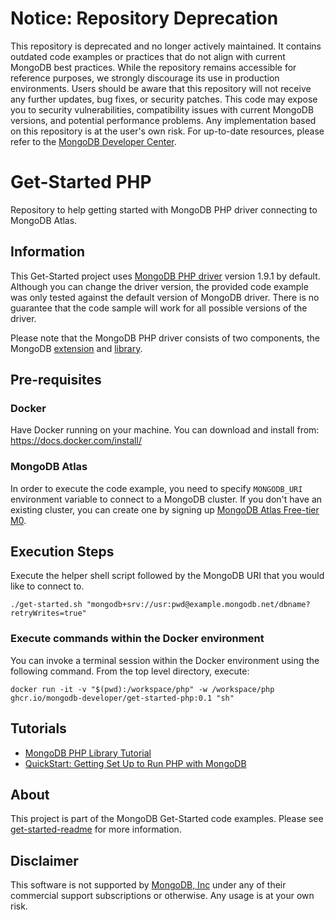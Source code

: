 # Notice: Repository Deprecation
This repository is deprecated and no longer actively maintained. It contains outdated code examples or practices that do not align with current MongoDB best practices. While the repository remains accessible for reference purposes, we strongly discourage its use in production environments.
Users should be aware that this repository will not receive any further updates, bug fixes, or security patches. This code may expose you to security vulnerabilities, compatibility issues with current MongoDB versions, and potential performance problems. Any implementation based on this repository is at the user's own risk.
For up-to-date resources, please refer to the [MongoDB Developer Center](https://mongodb.com/developer).


# Get-Started PHP

Repository to help getting started with MongoDB PHP driver connecting to MongoDB Atlas.

## Information

This Get-Started project uses [MongoDB PHP driver](https://docs.mongodb.com/drivers/php/) version 1.9.1 by default. Although you can change the driver version, the provided code example was only tested against the default version of MongoDB driver. There is no guarantee that the code sample will work for all possible versions of the driver. 

Please note that the MongoDB PHP driver consists of two components, the MongoDB [extension](https://github.com/mongodb/mongo-php-driver) and [library](https://docs.mongodb.com/php-library/current/).



## Pre-requisites 

### Docker 

Have Docker running on your machine. You can download and install from: https://docs.docker.com/install/

### MongoDB Atlas

In order to execute the code example, you need to specify `MONGODB_URI` environment variable to connect to a MongoDB cluster. If you don't have an existing cluster, you can create one by signing up [MongoDB Atlas Free-tier M0](https://docs.atlas.mongodb.com/getting-started/). 

##  Execution Steps 

Execute the helper shell script followed by the MongoDB URI that you would like to connect to. 

```
./get-started.sh "mongodb+srv://usr:pwd@example.mongodb.net/dbname?retryWrites=true"
```

### Execute commands within the Docker environment 

You can invoke a terminal session within the Docker environment using the following command.
From the top level directory, execute: 
```
docker run -it -v "$(pwd):/workspace/php" -w /workspace/php ghcr.io/mongodb-developer/get-started-php:0.1 "sh"
```


## Tutorials

* [MongoDB PHP Library Tutorial](https://docs.mongodb.com/php-library/current/tutorial/)
* [QuickStart: Getting Set Up to Run PHP with MongoDB](https://developer.mongodb.com/quickstart/php-setup/)

## About 

This project is part of the MongoDB Get-Started code examples. Please see [get-started-readme](https://github.com/mongodb-developer/get-started-readme) for more information. 

## Disclaimer

This software is not supported by [MongoDB, Inc](https://www.mongodb.com)
under any of their commercial support subscriptions or otherwise. Any usage is at your own risk.
